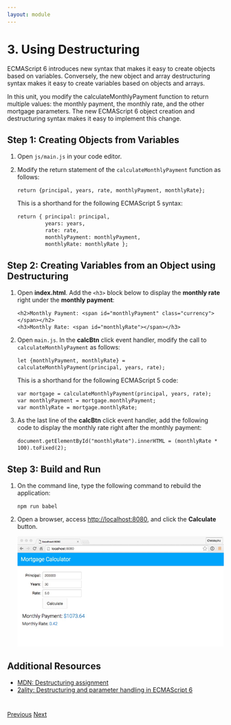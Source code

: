 ```yaml
---
layout: module
---
```

# 3. Using Destructuring

ECMAScript 6 introduces new syntax that makes it easy to create objects based on variables. Conversely, the new object and array destructuring syntax makes it easy to create variables based on objects and arrays. 

In this unit, you modify the calculateMonthlyPayment function to return multiple values: the monthly payment, the monthly rate, and the other mortgage parameters. The new ECMAScript 6 object creation and destructuring syntax makes it easy to implement this change.

## Step 1: Creating Objects from Variables

1. Open `js/main.js` in your code editor. 

1. Modify the return statement of the ```calculateMonthlyPayment``` function as follows:

    ```
    return {principal, years, rate, monthlyPayment, monthlyRate};
    ```

    This is a shorthand for the following ECMAScript 5 syntax:

    ```
    return { principal: principal, 
             years: years, 
             rate: rate, 
             monthlyPayment: monthlyPayment, 
             monthlyRate: monthlyRate };
    ```
    
    
## Step 2: Creating Variables from an Object using Destructuring
    
1. Open **index.html**. Add the ```<h3>``` block below to display the **monthly rate** right under the **monthly payment**:

    ```
    <h2>Monthly Payment: <span id="monthlyPayment" class="currency"></span></h2>
    <h3>Monthly Rate: <span id="monthlyRate"></span></h3>
    ```

1. Open `main.js`. In the **calcBtn** click event handler, modify the call to ```calculateMonthlyPayment``` as follows:

    ```   
    let {monthlyPayment, monthlyRate} = calculateMonthlyPayment(principal, years, rate);
    ```

    This is a shorthand for the following ECMAScript 5 code:
    
    ```
    var mortgage = calculateMonthlyPayment(principal, years, rate);
    var monthlyPayment = mortgage.monthlyPayment;
    var monthlyRate = mortgage.monthlyRate;
    ```

1. As the last line of the **calcBtn** click event handler, add the following code to display the monthly rate right after the monthly payment:

    ```
    document.getElementById("monthlyRate").innerHTML = (monthlyRate * 100).toFixed(2);
    ```

## Step 3: Build and Run

1. On the command line, type the following command to rebuild the application:

    ```
    npm run babel
    ```

1. Open a browser, access [http://localhost:8080](http://localhost:8080), and click the **Calculate** button.

    ![](images/calc-rate.jpg)
    
    
## Additional Resources

- [MDN: Destructuring assignment](https://developer.mozilla.org/en-US/docs/Web/JavaScript/Reference/Operators/Destructuring_assignment)
- [2ality: Destructuring and parameter handling in ECMAScript 6](http://www.2ality.com/2015/01/es6-destructuring.html)

<div class="row" style="margin-top:40px;">
<div class="col-sm-12">
<a href="ecmascript6-let.html" class="btn btn-default"><i class="glyphicon glyphicon-chevron-left"></i> Previous</a>
<a href="ecmascript6-arrow-functions.html" class="btn btn-default pull-right">Next <i class="glyphicon glyphicon-chevron-right"></i></a>
</div>
</div>
